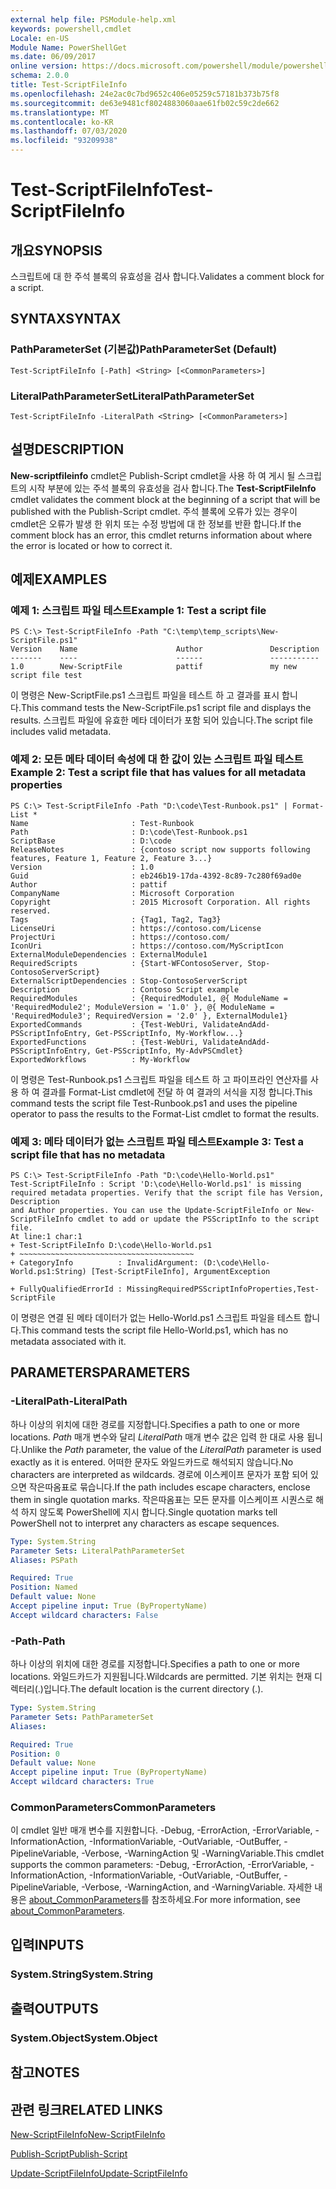```yaml
---
external help file: PSModule-help.xml
keywords: powershell,cmdlet
Locale: en-US
Module Name: PowerShellGet
ms.date: 06/09/2017
online version: https://docs.microsoft.com/powershell/module/powershellget/test-scriptfileinfo?view=powershell-7&WT.mc_id=ps-gethelp
schema: 2.0.0
title: Test-ScriptFileInfo
ms.openlocfilehash: 24e2ac0c7bd9652c406e05259c57181b373b75f8
ms.sourcegitcommit: de63e9481cf8024883060aae61fb02c59c2de662
ms.translationtype: MT
ms.contentlocale: ko-KR
ms.lasthandoff: 07/03/2020
ms.locfileid: "93209938"
---
```

# <span data-ttu-id="36a06-103">Test-ScriptFileInfo</span><span class="sxs-lookup"><span data-stu-id="36a06-103">Test-ScriptFileInfo</span></span>

## <span data-ttu-id="36a06-104">개요</span><span class="sxs-lookup"><span data-stu-id="36a06-104">SYNOPSIS</span></span>
<span data-ttu-id="36a06-105">스크립트에 대 한 주석 블록의 유효성을 검사 합니다.</span><span class="sxs-lookup"><span data-stu-id="36a06-105">Validates a comment block for a script.</span></span>

## <span data-ttu-id="36a06-106">SYNTAX</span><span class="sxs-lookup"><span data-stu-id="36a06-106">SYNTAX</span></span>

### <span data-ttu-id="36a06-107">PathParameterSet (기본값)</span><span class="sxs-lookup"><span data-stu-id="36a06-107">PathParameterSet (Default)</span></span>

```
Test-ScriptFileInfo [-Path] <String> [<CommonParameters>]
```

### <span data-ttu-id="36a06-108">LiteralPathParameterSet</span><span class="sxs-lookup"><span data-stu-id="36a06-108">LiteralPathParameterSet</span></span>

```
Test-ScriptFileInfo -LiteralPath <String> [<CommonParameters>]
```

## <span data-ttu-id="36a06-109">설명</span><span class="sxs-lookup"><span data-stu-id="36a06-109">DESCRIPTION</span></span>

<span data-ttu-id="36a06-110">**New-scriptfileinfo** cmdlet은 Publish-Script cmdlet을 사용 하 여 게시 될 스크립트의 시작 부분에 있는 주석 블록의 유효성을 검사 합니다.</span><span class="sxs-lookup"><span data-stu-id="36a06-110">The **Test-ScriptFileInfo** cmdlet validates the comment block at the beginning of a script that will be published with the Publish-Script cmdlet.</span></span>
<span data-ttu-id="36a06-111">주석 블록에 오류가 있는 경우이 cmdlet은 오류가 발생 한 위치 또는 수정 방법에 대 한 정보를 반환 합니다.</span><span class="sxs-lookup"><span data-stu-id="36a06-111">If the comment block has an error, this cmdlet returns information about where the error is located or how to correct it.</span></span>

## <span data-ttu-id="36a06-112">예제</span><span class="sxs-lookup"><span data-stu-id="36a06-112">EXAMPLES</span></span>

### <span data-ttu-id="36a06-113">예제 1: 스크립트 파일 테스트</span><span class="sxs-lookup"><span data-stu-id="36a06-113">Example 1: Test a script file</span></span>

```
PS C:\> Test-ScriptFileInfo -Path "C:\temp\temp_scripts\New-ScriptFile.ps1"
Version    Name                      Author               Description
-------    ----                      ------               -----------
1.0        New-ScriptFile            pattif               my new script file test
```

<span data-ttu-id="36a06-114">이 명령은 New-ScriptFile.ps1 스크립트 파일을 테스트 하 고 결과를 표시 합니다.</span><span class="sxs-lookup"><span data-stu-id="36a06-114">This command tests the New-ScriptFile.ps1 script file and displays the results.</span></span>
<span data-ttu-id="36a06-115">스크립트 파일에 유효한 메타 데이터가 포함 되어 있습니다.</span><span class="sxs-lookup"><span data-stu-id="36a06-115">The script file includes valid metadata.</span></span>

### <span data-ttu-id="36a06-116">예제 2: 모든 메타 데이터 속성에 대 한 값이 있는 스크립트 파일 테스트</span><span class="sxs-lookup"><span data-stu-id="36a06-116">Example 2: Test a script file that has values for all metadata properties</span></span>

```
PS C:\> Test-ScriptFileInfo -Path "D:\code\Test-Runbook.ps1" | Format-List *
Name                       : Test-Runbook
Path                       : D:\code\Test-Runbook.ps1
ScriptBase                 : D:\code
ReleaseNotes               : {contoso script now supports following features, Feature 1, Feature 2, Feature 3...}
Version                    : 1.0
Guid                       : eb246b19-17da-4392-8c89-7c280f69ad0e
Author                     : pattif
CompanyName                : Microsoft Corporation
Copyright                  : 2015 Microsoft Corporation. All rights reserved.
Tags                       : {Tag1, Tag2, Tag3}
LicenseUri                 : https://contoso.com/License
ProjectUri                 : https://contoso.com/
IconUri                    : https://contoso.com/MyScriptIcon
ExternalModuleDependencies : ExternalModule1
RequiredScripts            : {Start-WFContosoServer, Stop-ContosoServerScript}
ExternalScriptDependencies : Stop-ContosoServerScript
Description                : Contoso Script example
RequiredModules            : {RequiredModule1, @{ ModuleName = 'RequiredModule2'; ModuleVersion = '1.0' }, @{ ModuleName = 'RequiredModule3'; RequiredVersion = '2.0' }, ExternalModule1}
ExportedCommands           : {Test-WebUri, ValidateAndAdd-PSScriptInfoEntry, Get-PSScriptInfo, My-Workflow...}
ExportedFunctions          : {Test-WebUri, ValidateAndAdd-PSScriptInfoEntry, Get-PSScriptInfo, My-AdvPSCmdlet}
ExportedWorkflows          : My-Workflow
```

<span data-ttu-id="36a06-117">이 명령은 Test-Runbook.ps1 스크립트 파일을 테스트 하 고 파이프라인 연산자를 사용 하 여 결과를 Format-List cmdlet에 전달 하 여 결과의 서식을 지정 합니다.</span><span class="sxs-lookup"><span data-stu-id="36a06-117">This command tests the script file Test-Runbook.ps1 and uses the pipeline operator to pass the results to the Format-List cmdlet to format the results.</span></span>

### <span data-ttu-id="36a06-118">예제 3: 메타 데이터가 없는 스크립트 파일 테스트</span><span class="sxs-lookup"><span data-stu-id="36a06-118">Example 3: Test a script file that has no metadata</span></span>

```
PS C:\> Test-ScriptFileInfo -Path "D:\code\Hello-World.ps1"
Test-ScriptFileInfo : Script 'D:\code\Hello-World.ps1' is missing required metadata properties. Verify that the script file has Version, Description
and Author properties. You can use the Update-ScriptFileInfo or New-ScriptFileInfo cmdlet to add or update the PSScriptInfo to the script file.
At line:1 char:1
+ Test-ScriptFileInfo D:\code\Hello-World.ps1
+ ~~~~~~~~~~~~~~~~~~~~~~~~~~~~~~~~~~~~~~~
+ CategoryInfo          : InvalidArgument: (D:\code\Hello-World.ps1:String) [Test-ScriptFileInfo], ArgumentException

+ FullyQualifiedErrorId : MissingRequiredPSScriptInfoProperties,Test-ScriptFile
```

<span data-ttu-id="36a06-119">이 명령은 연결 된 메타 데이터가 없는 Hello-World.ps1 스크립트 파일을 테스트 합니다.</span><span class="sxs-lookup"><span data-stu-id="36a06-119">This command tests the script file Hello-World.ps1, which has no metadata associated with it.</span></span>

## <span data-ttu-id="36a06-120">PARAMETERS</span><span class="sxs-lookup"><span data-stu-id="36a06-120">PARAMETERS</span></span>

### <span data-ttu-id="36a06-121">-LiteralPath</span><span class="sxs-lookup"><span data-stu-id="36a06-121">-LiteralPath</span></span>

<span data-ttu-id="36a06-122">하나 이상의 위치에 대한 경로를 지정합니다.</span><span class="sxs-lookup"><span data-stu-id="36a06-122">Specifies a path to one or more locations.</span></span>
<span data-ttu-id="36a06-123">*Path* 매개 변수와 달리 *LiteralPath* 매개 변수 값은 입력 한 대로 사용 됩니다.</span><span class="sxs-lookup"><span data-stu-id="36a06-123">Unlike the *Path* parameter, the value of the *LiteralPath* parameter is used exactly as it is entered.</span></span>
<span data-ttu-id="36a06-124">어떠한 문자도 와일드카드로 해석되지 않습니다.</span><span class="sxs-lookup"><span data-stu-id="36a06-124">No characters are interpreted as wildcards.</span></span>
<span data-ttu-id="36a06-125">경로에 이스케이프 문자가 포함 되어 있으면 작은따옴표로 묶습니다.</span><span class="sxs-lookup"><span data-stu-id="36a06-125">If the path includes escape characters, enclose them in single quotation marks.</span></span>
<span data-ttu-id="36a06-126">작은따옴표는 모든 문자를 이스케이프 시퀀스로 해석 하지 않도록 PowerShell에 지시 합니다.</span><span class="sxs-lookup"><span data-stu-id="36a06-126">Single quotation marks tell PowerShell not to interpret any characters as escape sequences.</span></span>

```yaml
Type: System.String
Parameter Sets: LiteralPathParameterSet
Aliases: PSPath

Required: True
Position: Named
Default value: None
Accept pipeline input: True (ByPropertyName)
Accept wildcard characters: False
```

### <span data-ttu-id="36a06-127">-Path</span><span class="sxs-lookup"><span data-stu-id="36a06-127">-Path</span></span>

<span data-ttu-id="36a06-128">하나 이상의 위치에 대한 경로를 지정합니다.</span><span class="sxs-lookup"><span data-stu-id="36a06-128">Specifies a path to one or more locations.</span></span>
<span data-ttu-id="36a06-129">와일드카드가 지원됩니다.</span><span class="sxs-lookup"><span data-stu-id="36a06-129">Wildcards are permitted.</span></span>
<span data-ttu-id="36a06-130">기본 위치는 현재 디렉터리(.)입니다.</span><span class="sxs-lookup"><span data-stu-id="36a06-130">The default location is the current directory (.).</span></span>

```yaml
Type: System.String
Parameter Sets: PathParameterSet
Aliases:

Required: True
Position: 0
Default value: None
Accept pipeline input: True (ByPropertyName)
Accept wildcard characters: True
```

### <span data-ttu-id="36a06-131">CommonParameters</span><span class="sxs-lookup"><span data-stu-id="36a06-131">CommonParameters</span></span>

<span data-ttu-id="36a06-132">이 cmdlet 일반 매개 변수를 지원합니다. -Debug, -ErrorAction, -ErrorVariable, -InformationAction, -InformationVariable, -OutVariable, -OutBuffer, -PipelineVariable, -Verbose, -WarningAction 및 -WarningVariable.</span><span class="sxs-lookup"><span data-stu-id="36a06-132">This cmdlet supports the common parameters: -Debug, -ErrorAction, -ErrorVariable, -InformationAction, -InformationVariable, -OutVariable, -OutBuffer, -PipelineVariable, -Verbose, -WarningAction, and -WarningVariable.</span></span> <span data-ttu-id="36a06-133">자세한 내용은 [about_CommonParameters](https://go.microsoft.com/fwlink/?LinkID=113216)를 참조하세요.</span><span class="sxs-lookup"><span data-stu-id="36a06-133">For more information, see [about_CommonParameters](https://go.microsoft.com/fwlink/?LinkID=113216).</span></span>

## <span data-ttu-id="36a06-134">입력</span><span class="sxs-lookup"><span data-stu-id="36a06-134">INPUTS</span></span>

### <span data-ttu-id="36a06-135">System.String</span><span class="sxs-lookup"><span data-stu-id="36a06-135">System.String</span></span>

## <span data-ttu-id="36a06-136">출력</span><span class="sxs-lookup"><span data-stu-id="36a06-136">OUTPUTS</span></span>

### <span data-ttu-id="36a06-137">System.Object</span><span class="sxs-lookup"><span data-stu-id="36a06-137">System.Object</span></span>

## <span data-ttu-id="36a06-138">참고</span><span class="sxs-lookup"><span data-stu-id="36a06-138">NOTES</span></span>

## <span data-ttu-id="36a06-139">관련 링크</span><span class="sxs-lookup"><span data-stu-id="36a06-139">RELATED LINKS</span></span>

[<span data-ttu-id="36a06-140">New-ScriptFileInfo</span><span class="sxs-lookup"><span data-stu-id="36a06-140">New-ScriptFileInfo</span></span>](New-ScriptFileInfo.md)

[<span data-ttu-id="36a06-141">Publish-Script</span><span class="sxs-lookup"><span data-stu-id="36a06-141">Publish-Script</span></span>](Publish-Script.md)

[<span data-ttu-id="36a06-142">Update-ScriptFileInfo</span><span class="sxs-lookup"><span data-stu-id="36a06-142">Update-ScriptFileInfo</span></span>](Update-ScriptFileInfo.md)
